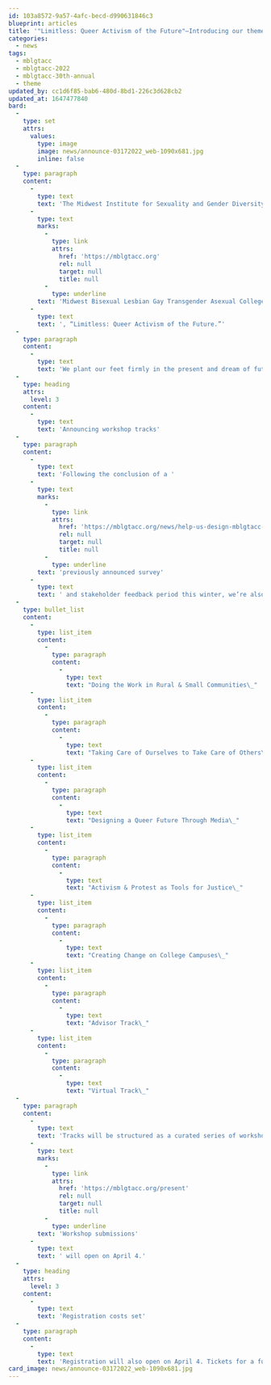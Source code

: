 ```yaml
---
id: 103a8572-9a57-4afc-becd-d990631846c3
blueprint: articles
title: '"Limitless: Queer Activism of the Future"—Introducing our theme for the 30th annual MBLGTACC, plus new track and registration details'
categories:
  - news
tags:
  - mblgtacc
  - mblgtacc-2022
  - mblgtacc-30th-annual
  - theme
updated_by: cc1d6f85-bab6-480d-8bd1-226c3d628cb2
updated_at: 1647477840
bard:
  -
    type: set
    attrs:
      values:
        type: image
        image: news/announce-03172022_web-1090x681.jpg
        inline: false
  -
    type: paragraph
    content:
      -
        type: text
        text: 'The Midwest Institute for Sexuality and Gender Diversity and the 2022 MBLGTACC planning team are pleased to announce the theme of the 30th annual '
      -
        type: text
        marks:
          -
            type: link
            attrs:
              href: 'https://mblgtacc.org'
              rel: null
              target: null
              title: null
          -
            type: underline
        text: 'Midwest Bisexual Lesbian Gay Transgender Asexual College Conference'
      -
        type: text
        text: ', “Limitless: Queer Activism of the Future.”'
  -
    type: paragraph
    content:
      -
        type: text
        text: 'We plant our feet firmly in the present and dream of futures where joy, liberation, love, safety, possibility, and abundance are our collective reality. The work of cultivating these futures is both shared and individual, and it grows upon the fights and efforts of those before us. At a time of unprecedented and renewed political, legal, cultural, and personal attacks at our very humanity, we cannot stop this work. We are secure in the belief that queer activisms of the future must center the needs of the most marginalized to achieve these dreams for all. We remain committed to cultivating MBLGTACC as a space where this work can land, take root, and bear fruit. And most of all, we believe that when we work together to advocate and act for justice, our potential for positive change is limitless.'
  -
    type: heading
    attrs:
      level: 3
    content:
      -
        type: text
        text: 'Announcing workshop tracks'
  -
    type: paragraph
    content:
      -
        type: text
        text: 'Following the conclusion of a '
      -
        type: text
        marks:
          -
            type: link
            attrs:
              href: 'https://mblgtacc.org/news/help-us-design-mblgtacc-2022-workshop-tracks'
              rel: null
              target: null
              title: null
          -
            type: underline
        text: 'previously announced survey'
      -
        type: text
        text: ' and stakeholder feedback period this winter, we’re also pleased to announce the workshop tracks for MBLGTACC 2022:'
  -
    type: bullet_list
    content:
      -
        type: list_item
        content:
          -
            type: paragraph
            content:
              -
                type: text
                text: "Doing the Work in Rural & Small Communities\_"
      -
        type: list_item
        content:
          -
            type: paragraph
            content:
              -
                type: text
                text: "Taking Care of Ourselves to Take Care of Others\_"
      -
        type: list_item
        content:
          -
            type: paragraph
            content:
              -
                type: text
                text: "Designing a Queer Future Through Media\_"
      -
        type: list_item
        content:
          -
            type: paragraph
            content:
              -
                type: text
                text: "Activism & Protest as Tools for Justice\_"
      -
        type: list_item
        content:
          -
            type: paragraph
            content:
              -
                type: text
                text: "Creating Change on College Campuses\_"
      -
        type: list_item
        content:
          -
            type: paragraph
            content:
              -
                type: text
                text: "Advisor Track\_"
      -
        type: list_item
        content:
          -
            type: paragraph
            content:
              -
                type: text
                text: "Virtual Track\_"
  -
    type: paragraph
    content:
      -
        type: text
        text: 'Tracks will be structured as a curated series of workshops centered around a common theme or topic, and will aid attendees in choosing which workshops to attend based on their interests and aspirations. We look forward to sharing fuller descriptions and more information on workshop track categories later this month. '
      -
        type: text
        marks:
          -
            type: link
            attrs:
              href: 'https://mblgtacc.org/present'
              rel: null
              target: null
              title: null
          -
            type: underline
        text: 'Workshop submissions'
      -
        type: text
        text: ' will open on April 4.'
  -
    type: heading
    attrs:
      level: 3
    content:
      -
        type: text
        text: 'Registration costs set'
  -
    type: paragraph
    content:
      -
        type: text
        text: 'Registration will also open on April 4. Tickets for a full, in-person experience will be available at $85 per person, with the option to add a boxed lunch for Saturday’s on-site lunch and learn at $10 per person. For those unable to join us in Columbus, tickets will also be available for a dedicated virtual track at $20 per person.'
card_image: news/announce-03172022_web-1090x681.jpg
---
```

